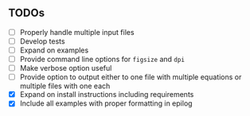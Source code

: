 TODOs
---

-   [ ] Properly handle multiple input files
-   [ ] Develop tests
-   [ ] Expand on examples
-   [ ] Provide command line options for `figsize` and `dpi`
-   [ ] Make verbose option useful
-   [ ] Provide option to output either to one file with multiple equations or multiple files with one each
-   [x] Expand on install instructions including requirements
-   [x] Include all examples with proper formatting in epilog
